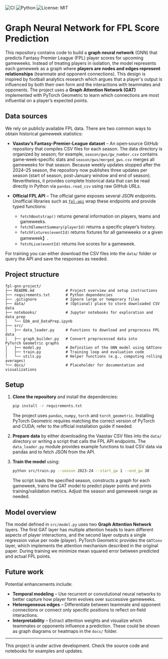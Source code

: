 ![CI](https://github.com/footballest/fpl_gnn/actions/workflows/ci.yml/badge.svg)
![Python](https://img.shields.io/badge/Python-3.10%20|%203.11-blue)
![License: MIT](https://img.shields.io/badge/License-MIT-green.svg)

# Graph Neural Network for FPL Score Prediction

This repository contains code to build a **graph neural network** (GNN) that predicts Fantasy Premier League (FPL) player scores for upcoming gameweeks.  Instead of treating players in isolation, the model represents each gameweek as a graph where **players are nodes and edges represent relationships** (teammate and opponent connections).  This design is inspired by football analytics research which argues that a player's output is influenced by both their own form and the interactions with teammates and opponents.  The project uses a **Graph Attention Network (GAT)** implemented with PyTorch Geometric to learn which connections are most influential on a player’s expected points.

## Data sources

We rely on publicly available FPL data.  There are two common ways to obtain historical gameweek statistics:

* **Vaastav’s Fantasy‑Premier‑League dataset** – An open‑source GitHub repository that compiles CSV files for each season.  The data directory is organized by season; for example, `season/gws/gw_number.csv` contains game‑week‑specific stats and `season/gws/merged_gws.csv` merges all gameweeks for that season.  Because weekly updates stopped after the 2024–25 season, the repository now publishes three updates per season (start of season, post‑January window and end of season).  Nevertheless, it provides complete historical data that can be read directly in Python via `pandas.read_csv` using raw GitHub URLs.

* **Official FPL API** – The official game exposes several JSON endpoints.  Unofficial libraries such as [`fpl-api`](https://github.com/jeppe-smith/fpl-api) wrap these endpoints and provide typed functions:
  * `fetchBootstrap()` returns general information on players, teams and gameweeks.
  * `fetchElementSummary(playerId)` returns a specific player’s history.
  * `fetchFixtures(eventId)` returns fixtures for all gameweeks or a given gameweek】.
  * `fetchLive(eventId)` returns live scores for a gameweek.

For training you can either download the CSV files into the `data/` folder or query the API and save the responses as needed.

## Project structure

```text
fpl-gnn-project/
├── README.md              # Project overview and setup instructions
├── requirements.txt       # Python dependencies
├── .gitignore             # Ignore large or temporary files
├── data/                  # (Optional) place to store downloaded CSV data
├── notebooks/             # Jupyter notebooks for exploration and data prep
│   └── EDA_and_DataPrep.ipynb
├── src/
│   ├── data_loader.py     # Functions to download and preprocess FPL data
│   ├── graph_builder.py   # Convert preprocessed data into PyTorch Geometric graphs
│   ├── model.py           # Definition of the GNN model using GATConv
│   ├── train.py           # Training loop and evaluation code
│   └── utils.py           # Helper functions (e.g., computing rolling averages)
└── docs/                  # Placeholder for documentation and visualizations
```

## Setup

1. **Clone the repository** and install the dependencies:

   ```bash
   pip install -r requirements.txt
   ```

   The project uses `pandas`, `numpy`, `torch` and `torch_geometric`.  Installing PyTorch Geometric requires matching the correct version of PyTorch and CUDA; refer to the official installation guide if needed.

2. **Prepare data** by either downloading the Vaastav CSV files into the `data/` directory or writing a script that calls the FPL API endpoints.  The `data_loader.py` module provides example functions to load CSV data via pandas and to fetch JSON from the API.

3. **Train the model** using:

   ```bash
   python src/train.py --season 2023-24 --start_gw 1 --end_gw 30
   ```

   The script loads the specified season, constructs a graph for each gameweek, trains the GAT model to predict player points and prints training/validation metrics.  Adjust the season and gameweek range as needed.

## Model overview

The model defined in `src/model.py` uses two **Graph Attention Network** layers.  The first GAT layer has multiple attention heads to learn different aspects of player interactions, and the second layer outputs a single regression value per node (player).  PyTorch Geometric provides the `GATConv` layer, which implements the attention mechanism described in the original paper.  During training we minimize mean squared error between predicted and actual FPL points.

## Future work

Potential enhancements include:

* **Temporal modeling** – Use recurrent or convolutional neural networks to better capture how player form evolves over successive gameweeks.
* **Heterogeneous edges** – Differentiate between teammate and opponent connections or connect only specific positions to reflect on‑field interactions.
* **Interpretability** – Extract attention weights and visualize which teammates or opponents influence a prediction.  These could be shown as graph diagrams or heatmaps in the `docs/` folder.

---

This project is under active development.  Check the source code and notebooks for examples and updates.
